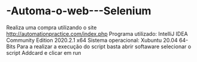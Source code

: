 # -Automa-o-web---Selenium

Realiza uma compra utilizando o site http://automationpractice.com/index.php
Programa utilizado: IntelliJ IDEA Community Edition 2020.2.1 x64 
Sistema operacional: Xubuntu 20.04 64-Bits
Para a realizar a execução do script basta abrir softaware selecionar o script Addcard e clicar em run
